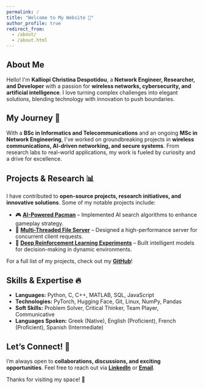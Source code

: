 ```yaml
---
permalink: /
title: "Welcome to My Website 👋"
author_profile: true
redirect_from: 
  - /about/
  - /about.html
---
```


## About Me

Hello! I'm **Kalliopi Christina Despotidou**, a **Network Engineer, Researcher, and Developer** with a passion for **wireless networks, cybersecurity, and artificial intelligence**. I love turning complex challenges into elegant solutions, blending technology with innovation to push boundaries. 

## My Journey 📜
With a **BSc in Informatics and Telecommunications** and an ongoing **MSc in Network Engineering**, I've worked on groundbreaking projects in **wireless communications, AI-driven networking, and secure systems**. From research labs to real-world applications, my work is fueled by curiosity and a drive for excellence.

## Projects & Research 📊
I have contributed to **open-source projects, research initiatives, and innovative solutions**. Some of my notable projects include:
- 🎮 **[AI-Powered Pacman](https://github.com/Kallistina/berkeley-pacman-project)** – Implemented AI search algorithms to enhance gameplay strategy.
- 📂 **[Multi-Threaded File Server](https://github.com/Kallistina/multi-threaded-file-server)** – Designed a high-performance server for concurrent client requests.
- 🧠 **[Deep Reinforcement Learning Experiments](https://github.com/Kallistina/dqn-gym-experiments)** – Built intelligent models for decision-making in dynamic environments.

For a full list of my projects, check out my **[GitHub](https://github.com/Kallistina)**!

## Skills & Expertise 🔥
- **Languages:** Python, C, C++, MATLAB, SQL, JavaScript
- **Technologies:** PyTorch, Hugging Face, Git, Linux, NumPy, Pandas
- **Soft Skills:** Problem Solver, Critical Thinker, Team Player, Communicative
- **Languages Spoken:** Greek (Native), English (Proficient), French (Proficient), Spanish (Intermediate)

## Let’s Connect! 📩
I’m always open to **collaborations, discussions, and exciting opportunities**. Feel free to reach out via **[LinkedIn](https://www.linkedin.com/in/kalliopi-despotidou/)** or **[Email](mailto:kdespotidou@di.uoa.gr)**.

Thanks for visiting my space! 🚀


